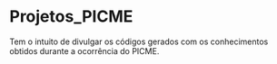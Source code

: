# Projetos_PICME
Tem o intuito de divulgar os códigos gerados com os conhecimentos obtidos durante a ocorrência do PICME.
